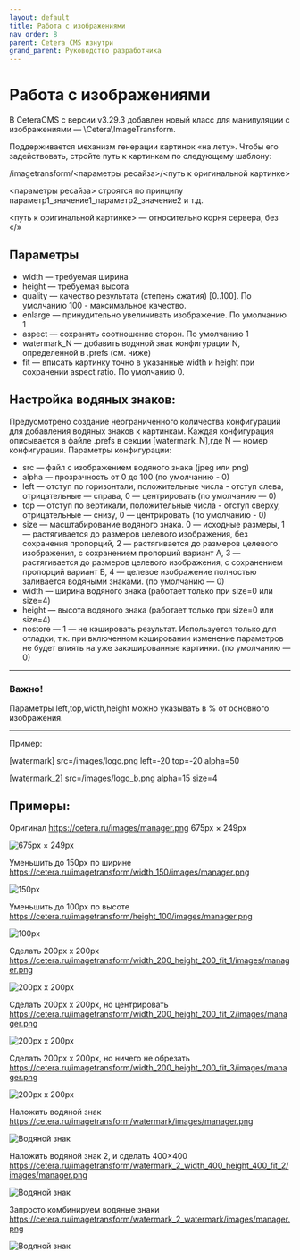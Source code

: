 ```yaml
---
layout: default
title: Работа с изображениями
nav_order: 8
parent: Cetera CMS изнутри
grand_parent: Руководство разработчика
---
```


# Работа с изображениями

В CeteraCMS с версии v3.29.3 добавлен новый класс для манипуляции с изображениями — \Cetera\ImageTransform.

Поддерживается механизм генерации картинок «на лету». Чтобы его задействовать, стройте путь к картинкам по следующему шаблону:

/imagetransform/\<параметры ресайза>/\<путь к оригинальной картинке>

\<параметры ресайза> строятся по принципу параметр1_значение1_параметр2_значение2 и т.д.

\<путь к оригинальной картинке> — относительно корня сервера, без «/»

## Параметры

* width — требуемая ширина
* height — требуемая высота
* quality — качество результата (степень сжатия) [0..100]. По умолчанию 100 - максимальное качество.
* enlarge — принудительно увеличивать изображение. По умолчанию 1
* aspect — сохранять соотношение сторон. По умолчанию 1
* watermark_N — добавить водяной знак конфигурации N, определенной в .prefs (см. ниже)
* fit — вписать картинку точно в указанные width и height при сохранении aspect ratio. По умолчанию 0.

## Настройка водяных знаков:

Предусмотрено создание неограниченного количества конфигураций для добавления водяных знаков к картинкам. Каждая конфигурация описывается в файле .prefs в секции [watermark_N],где N — номер конфигурации. Параметры конфигурации:

* src — файл с изображением водяного знака (jpeg или png)
* alpha — прозрачность от 0 до 100 (по умолчанию - 0)
* left — отступ по горизонтали, положительные числа - отступ слева, отрицательные — справа, 0 — центрировать (по умолчанию — 0)
* top — отступ по вертикали, положительные числа - отступ сверху, отрицательные — снизу, 0 — центрировать (по умолчанию - 0)
* size — масштабирование водяного знака. 0 — исходные размеры, 1 — растягивается до размеров целевого изображения, без сохранения пропорций, 2 — растягивается до размеров целевого изображения, с сохранением пропорций вариант А, 3 — растягивается до размеров целевого изображения, с сохранением пропорций вариант Б, 4 — целевое изображение полностью заливается водяными знаками. (по умолчанию — 0)
* width — ширина водяного знака (работает только при size=0 или size=4)
* height — высота водяного знака (работает только при size=0 или size=4)
* nostore — 1 — не кэшировать результат. Используется только для отладки, т.к. при включенном кэшировании изменение параметров не будет влиять на уже закэшированные картинки. (по умолчанию — 0)

---
### Важно!

Параметры left,top,width,height можно указывать в % от основного изображения.

---

Пример:

[watermark]
src=/images/logo.png
left=-20
top=-20
alpha=50
 
[watermark_2]
src=/images/logo_b.png
alpha=15
size=4

## Примеры:

Оригинал
https://cetera.ru/images/manager.png 675px × 249px

![675px × 249px](https://cetera.ru/images/manager.png)

Уменьшить до 150px по ширине
https://cetera.ru/imagetransform/width_150/images/manager.png

![150px](https://cetera.ru/imagetransform/width_150/images/manager.png)

Уменьшить до 100px по высоте
https://cetera.ru/imagetransform/height_100/images/manager.png

![100px](https://cetera.ru/imagetransform/height_100/images/manager.png)

Сделать 200px x 200px
https://cetera.ru/imagetransform/width_200_height_200_fit_1/images/manager.png

![200px x 200px](https://cetera.ru/imagetransform/width_200_height_200_fit_1/images/manager.png)

Сделать 200px x 200px, но центрировать
https://cetera.ru/imagetransform/width_200_height_200_fit_2/images/manager.png

![200px x 200px](https://cetera.ru/imagetransform/width_200_height_200_fit_2/images/manager.png)

Сделать 200px x 200px, но ничего не обрезать
https://cetera.ru/imagetransform/width_200_height_200_fit_3/images/manager.png

![200px x 200px](https://cetera.ru/imagetransform/width_200_height_200_fit_3/images/manager.png)

Наложить водяной знак
https://cetera.ru/imagetransform/watermark/images/manager.png

![Водяной знак](https://cetera.ru/imagetransform/watermark/images/manager.png)

Наложить водяной знак 2, и сделать 400×400
https://cetera.ru/imagetransform/watermark_2_width_400_height_400_fit_2/images/manager.png

![Водяной знак](https://cetera.ru/imagetransform/watermark_2_width_400_height_400_fit_2/images/manager.png)

Запросто комбинируем водяные знаки
https://cetera.ru/imagetransform/watermark_2_watermark/images/manager.png

![Водяной знак](https://cetera.ru/imagetransform/watermark_2_watermark/images/manager.png)